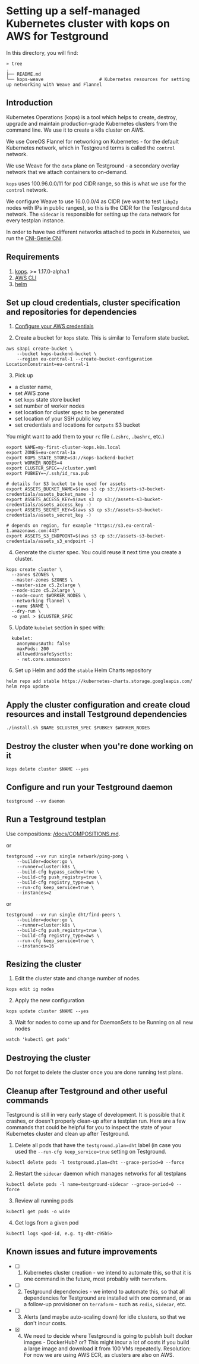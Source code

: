 # Setting up a self-managed Kubernetes cluster with kops on AWS for Testground

In this directory, you will find:

```
» tree
.
├── README.md
└── kops-weave                     # Kubernetes resources for setting up networking with Weave and Flannel
```

## Introduction

Kubernetes Operations (kops) is a tool which helps to create, destroy, upgrade and maintain production-grade Kubernetes clusters from the command line. We use it to create a k8s cluster on AWS.

We use CoreOS Flannel for networking on Kubernetes - for the default Kubernetes network, which in Testground terms is called the `control` network.

We use Weave for the `data` plane on Testground - a secondary overlay network that we attach containers to on-demand.

`kops` uses 100.96.0.0/11 for pod CIDR range, so this is what we use for the `control` network.

We configure Weave to use 16.0.0.0/4 as CIDR (we want to test `libp2p` nodes with IPs in public ranges), so this is the CIDR for the Testground `data` network. The `sidecar` is responsible for setting up the `data` network for every testplan instance.

In order to have two different networks attached to pods in Kubernetes, we run the [CNI-Genie CNI](https://github.com/cni-genie/CNI-Genie).


## Requirements

1. [kops](https://github.com/kubernetes/kops/releases). >= 1.17.0-alpha.1
2. [AWS CLI](https://aws.amazon.com/cli)
3. [helm](https://github.com/helm/helm)

## Set up cloud credentials, cluster specification and repositories for dependencies

1. [Configure your AWS credentials](https://docs.aws.amazon.com/cli/)

2. Create a bucket for `kops` state. This is similar to Terraform state bucket.

```
aws s3api create-bucket \
    --bucket kops-backend-bucket \
    --region eu-central-1 --create-bucket-configuration LocationConstraint=eu-central-1
```

3. Pick up
- a cluster name,
- set AWS zone
- set `kops` state store bucket
- set number of worker nodes
- set location for cluster spec to be generated
- set location of your SSH public key
- set credentials and locations for `outputs` S3 bucket

You might want to add them to your `rc` file (`.zshrc`, `.bashrc`, etc.)

```
export NAME=my-first-cluster-kops.k8s.local
export ZONES=eu-central-1a
export KOPS_STATE_STORE=s3://kops-backend-bucket
export WORKER_NODES=4
export CLUSTER_SPEC=~/cluster.yaml
export PUBKEY=~/.ssh/id_rsa.pub

# details for S3 bucket to be used for assets
export ASSETS_BUCKET_NAME=$(aws s3 cp s3://assets-s3-bucket-credentials/assets_bucket_name -)
export ASSETS_ACCESS_KEY=$(aws s3 cp s3://assets-s3-bucket-credentials/assets_access_key -)
export ASSETS_SECRET_KEY=$(aws s3 cp s3://assets-s3-bucket-credentials/assets_secret_key -)

# depends on region, for example "https://s3.eu-central-1.amazonaws.com:443"
export ASSETS_S3_ENDPOINT=$(aws s3 cp s3://assets-s3-bucket-credentials/assets_s3_endpoint -)
```

4. Generate the cluster spec. You could reuse it next time you create a cluster.

```
kops create cluster \
  --zones $ZONES \
  --master-zones $ZONES \
  --master-size c5.2xlarge \
  --node-size c5.2xlarge \
  --node-count $WORKER_NODES \
  --networking flannel \
  --name $NAME \
  --dry-run \
  -o yaml > $CLUSTER_SPEC
```

5. Update `kubelet` section in spec with:
```
  kubelet:
    anonymousAuth: false
    maxPods: 200
    allowedUnsafeSysctls:
    - net.core.somaxconn
```

6. Set up Helm and add the `stable` Helm Charts repository

```
helm repo add stable https://kubernetes-charts.storage.googleapis.com/
helm repo update
```

## Apply the cluster configuration and create cloud resources and install Testground dependencies

```
./install.sh $NAME $CLUSTER_SPEC $PUBKEY $WORKER_NODES
```


## Destroy the cluster when you're done working on it

```
kops delete cluster $NAME --yes
```


## Configure and run your Testground daemon

```
testground --vv daemon
```


## Run a Testground testplan

Use compositions: [/docs/COMPOSITIONS.md](../../docs/COMPOSITIONS.md).

or

```
testground --vv run single network/ping-pong \
    --builder=docker:go \
    --runner=cluster:k8s \
    --build-cfg bypass_cache=true \
    --build-cfg push_registry=true \
    --build-cfg registry_type=aws \
    --run-cfg keep_service=true \
    --instances=2
```

or

```
testground --vv run single dht/find-peers \
    --builder=docker:go \
    --runner=cluster:k8s \
    --build-cfg push_registry=true \
    --build-cfg registry_type=aws \
    --run-cfg keep_service=true \
    --instances=16
```

## Resizing the cluster

1. Edit the cluster state and change number of nodes.

```
kops edit ig nodes
```

2. Apply the new configuration
```
kops update cluster $NAME --yes
```

3. Wait for nodes to come up and for DaemonSets to be Running on all new nodes
```
watch 'kubectl get pods'
```

## Destroying the cluster

Do not forget to delete the cluster once you are done running test plans.


## Cleanup after Testground and other useful commands

Testground is still in very early stage of development. It is possible that it crashes, or doesn't properly clean-up after a testplan run. Here are a few commands that could be helpful for you to inspect the state of your Kubernetes cluster and clean up after Testground.

1. Delete all pods that have the `testground.plan=dht` label (in case you used the `--run-cfg keep_service=true` setting on Testground.
```
kubectl delete pods -l testground.plan=dht --grace-period=0 --force
```

2. Restart the `sidecar` daemon which manages networks for all testplans
```
kubectl delete pods -l name=testground-sidecar --grace-period=0 --force
```

3. Review all running pods
```
kubectl get pods -o wide
```

4. Get logs from a given pod
```
kubectl logs <pod-id, e.g. tg-dht-c95b5>
```


## Known issues and future improvements

- [ ] 1. Kubernetes cluster creation - we intend to automate this, so that it is one command in the future, most probably with `terraform`.

- [ ] 2. Testground dependencies - we intend to automate this, so that all dependencies for Testground are installed with one command, or as a follow-up provisioner on `terraform` - such as `redis`, `sidecar`, etc.

- [ ] 3. Alerts (and maybe auto-scaling down) for idle clusters, so that we don't incur costs.

- [X] 4. We need to decide where Testground is going to publish built docker images - DockerHub? or? This might incur a lot of costs if you build a large image and download it from 100 VMs repeatedly.
Resolution: For now we are using AWS ECR, as clusters are also on AWS.
